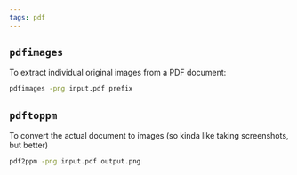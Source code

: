 ```yaml
---
tags: pdf
---
```

## `pdfimages`

To extract individual original images from a PDF document:

```sh
pdfimages -png input.pdf prefix
```

## `pdftoppm`

To convert the actual document to images (so kinda like taking screenshots, but better)

```sh
pdf2ppm -png input.pdf output.png
```